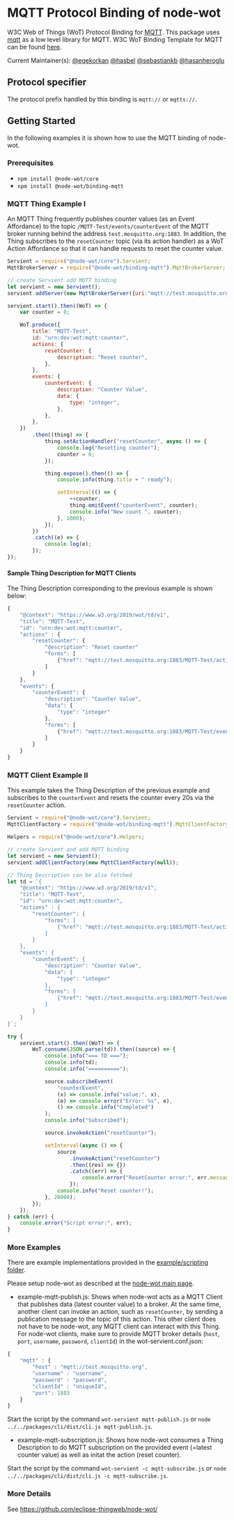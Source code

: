 # MQTT Protocol Binding of node-wot

W3C Web of Things (WoT) Protocol Binding for [MQTT](https://en.wikipedia.org/wiki/MQTT).
This package uses [mqtt](https://www.npmjs.com/package/mqtt) as a low level library for MQTT.
W3C WoT Binding Template for MQTT can be found [here](https://w3c.github.io/wot-binding-templates/bindings/protocols/mqtt/index.html).

Current Maintainer(s): [@egekorkan](https://github.com/egekorkan) [@hasbel](https://github.com/hasbel) [@sebastiankb](https://github.com/sebastiankb) [@hasanheroglu](https://github.com/hasanheroglu)

## Protocol specifier

The protocol prefix handled by this binding is `mqtt://` or `mqtts://`.

## Getting Started

In the following examples it is shown how to use the MQTT binding of node-wot.

### Prerequisites

-   `npm install @node-wot/core`
-   `npm install @node-wot/binding-mqtt`

### MQTT Thing Example I

An MQTT Thing frequently publishes counter values (as an Event Affordance) to the topic `/MQTT-Test/events/counterEvent` of the MQTT broker running behind the address `test.mosquitto.org:1883`.
In addition, the Thing subscribes to the `resetCounter` topic (via its action handler) as a WoT Action Affordance so that
it can handle requests to reset the counter value.

```js
Servient = require("@node-wot/core").Servient;
MqttBrokerServer = require("@node-wot/binding-mqtt").MqttBrokerServer;

// create Servient add MQTT binding
let servient = new Servient();
servient.addServer(new MqttBrokerServer({uri:"mqtt://test.mosquitto.org"}));

servient.start().then((WoT) => {
    var counter = 0;

    WoT.produce({
        title: "MQTT-Test",
        id: "urn:dev:wot:mqtt:counter",
        actions: {
            resetCounter: {
                description: "Reset counter",
            },
        },
        events: {
            counterEvent: {
                description: "Counter Value",
                data: {
                    type: "integer",
                },
            },
        },
    })
        .then((thing) => {
            thing.setActionHandler("resetCounter", async () => {
                console.log("Resetting counter");
                counter = 0;
            });

            thing.expose().then(() => {
                console.info(thing.title + " ready");

                setInterval(() => {
                    ++counter;
                    thing.emitEvent("counterEvent", counter);
                    console.info("New count ", counter);
                }, 1000);
            });
        })
        .catch((e) => {
            console.log(e);
        });
});
```

#### Sample Thing Description for MQTT Clients

The Thing Description corresponding to the previous example is shown below:

```js
{
    "@context": "https://www.w3.org/2019/wot/td/v1",
    "title": "MQTT-Test",
    "id": "urn:dev:wot:mqtt:counter",
    "actions" : {
        "resetCounter": {
            "description": "Reset counter"
            "forms": [
                {"href": "mqtt://test.mosquitto.org:1883/MQTT-Test/actions/resetCounter"}
            ]
        }
    },
    "events": {
        "counterEvent": {
            "description": "Counter Value",
            "data": {
                "type": "integer"
            },
            "forms": [
                {"href": "mqtt://test.mosquitto.org:1883/MQTT-Test/events/counterEvent"}
            ]
        }
    }
}
```

### MQTT Client Example II

This example takes the Thing Description of the previous example and subscribes to the `counterEvent` and resets the counter every 20s via the `resetCounter` action.

```js
Servient = require("@node-wot/core").Servient;
MqttClientFactory = require("@node-wot/binding-mqtt").MqttClientFactory;

Helpers = require("@node-wot/core").Helpers;

// create Servient and add MQTT binding
let servient = new Servient();
servient.addClientFactory(new MqttClientFactory(null));

// Thing Description can be also fetched
let td = `{
    "@context": "https://www.w3.org/2019/td/v1",
    "title": "MQTT-Test",
    "id": "urn:dev:wot:mqtt:counter",
    "actions" : {
        "resetCounter": {
            "forms": [
                {"href": "mqtt://test.mosquitto.org:1883/MQTT-Test/actions/resetCounter"}
            ]
        }
    },
    "events": {
        "counterEvent": {
            "description": "Counter Value",
            "data": {
                "type": "integer"
            },
            "forms": [
                {"href": "mqtt://test.mosquitto.org:1883/MQTT-Test/events/counterEvent"}
            ]
        }
    }
}`;

try {
    servient.start().then((WoT) => {
        WoT.consume(JSON.parse(td)).then((source) => {
            console.info("=== TD ===");
            console.info(td);
            console.info("==========");

            source.subscribeEvent(
                "counterEvent",
                (x) => console.info("value:", x),
                (e) => console.error("Error: %s", e),
                () => console.info("Completed")
            );
            console.info("Subscribed");

            source.invokeAction("resetCounter");

            setInterval(async () => {
                source
                    .invokeAction("resetCounter")
                    .then((res) => {})
                    .catch((err) => {
                        console.error("ResetCounter error:", err.message);
                    });
                console.info("Reset counter!");
            }, 20000);
        });
    });
} catch (err) {
    console.error("Script error:", err);
}
```

### More Examples

There are example implementations provided in the [example/scripting folder](https://github.com/eclipse-thingweb/node-wot/tree/master/examples/scripts).

Please setup node-wot as described at the [node-wot main page](https://github.com/eclipse-thingweb/node-wot#as-a-standalone-application).

-   example-mqtt-publish.js: Shows when node-wot acts as a MQTT Client that publishes data (latest counter value) to a broker.
    At the same time, another client can invoke an action, such as `resetCounter`, by sending a publication message to the topic of this action.
    This other client does not have to be node-wot, any MQTT client can interact with this Thing.
    For node-wot clients, make sure to provide MQTT broker details (`host`, `port`, `username`, `password`, `clientId`) in the wot-servient.conf.json:

```js
{
    "mqtt" : {
        "host" : "mqtt://test.mosquitto.org",
        "username" : "username",
        "password" : "password",
        "clientId" : "uniqueId",
        "port": 1883
    }
}

```

Start the script by the command `wot-servient mqtt-publish.js` or `node ../../packages/cli/dist/cli.js mqtt-publish.js`.

-   example-mqtt-subscription.js: Shows how node-wot consumes a Thing Description to do MQTT subscription on the provided event (=latest counter value) as well as initat the action (reset counter).

Start the script by the command `wot-servient -c mqtt-subscribe.js` or `node ../../packages/cli/dist/cli.js -c mqtt-subscribe.js`.

### More Details

See <https://github.com/eclipse-thingweb/node-wot/>
